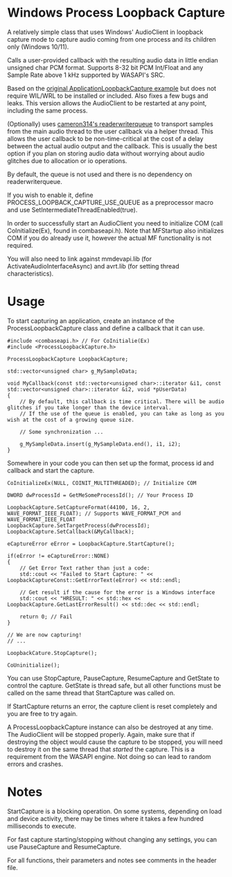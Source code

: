 # Windows Process Loopback Capture

A relatively simple class that uses Windows' AudioClient in loopback capture mode to capture audio coming from one process and its children only (Windows 10/11).

Calls a user-provided callback with the resulting audio data in little endian unsigned char PCM format.
Supports 8-32 bit PCM Int/Float and any Sample Rate above 1 kHz supported by WASAPI's SRC.

Based on the [original ApplicationLoopbackCapture example](https://github.com/microsoft/windows-classic-samples/tree/main/Samples/ApplicationLoopback) but does not require WIL/WRL to be installed or included.
Also fixes a few bugs and leaks. This version allows the AudioClient to be restarted at any point, including the same process.

(Optionally) uses [cameron314's readerwriterqueue](https://github.com/cameron314/readerwriterqueue) to transport samples from the main audio thread to the user callback via a helper thread.
This allows the user callback to be non-time-critical at the cost of a delay between the actual audio output and the callback. This is usually the best option if you plan on storing audio data without worrying about audio glitches due to allocation or io operations.

By default, the queue is not used and there is no dependency on readerwriterqueue.

If you wish to enable it, define PROCESS_LOOPBACK_CAPTURE_USE_QUEUE as a preprocessor macro and use SetIntermediateThreadEnabled(true).

In order to successfully start an AudioClient you need to initialize COM (call CoInitialize(Ex), found in combaseapi.h).
Note that MFStartup also initializes COM if you do already use it, however the actual MF functionality is not required.

You will also need to link against mmdevapi.lib (for ActivateAudioInterfaceAsync) and avrt.lib (for setting thread characteristics).

# Usage

To start capturing an application, create an instance of the ProcessLoopbackCapture class and define a callback that it can use.

``` 
#include <combaseapi.h> // For CoInitialie(Ex)
#include <ProcessLoopbackCapture.h>

ProcessLoopbackCapture LoopbackCapture;

std::vector<unsigned char> g_MySampleData;

void MyCallback(const std::vector<unsigned char>::iterator &i1, const std::vector<unsigned char>::iterator &i2, void *pUserData)
{
    // By default, this callback is time critical. There will be audio glitches if you take longer than the device interval.
    // If the use of the queue is enabled, you can take as long as you wish at the cost of a growing queue size.

    // Some synchronization ...

    g_MySampleData.insert(g_MySampleData.end(), i1, i2);
}
```

Somewhere in your code you can then set up the format, process id and callback and start the capture.

```
CoInitializeEx(NULL, COINIT_MULTITHREADED); // Initialize COM

DWORD dwProcessId = GetMeSomeProcessId(); // Your Process ID

LoopbackCapture.SetCaptureFormat(44100, 16, 2, WAVE_FORMAT_IEEE_FLOAT); // Supports WAVE_FORMAT_PCM and WAVE_FORMAT_IEEE_FLOAT
LoopbackCapture.SetTargetProcess(dwProcessId);
LoopbackCapture.SetCallback(&MyCallback);

eCaptureError eError = LoopbackCapture.StartCapture();

if(eError != eCaptureError::NONE)
{
    // Get Error Text rather than just a code:
    std::cout << "Failed to Start Capture: " << LoopbackCaptureConst::GetErrorText(eError) << std::endl;

    // Get result if the cause for the error is a Windows interface
    std::cout << "HRESULT: " << std::hex << LoopbackCapture.GetLastErrorResult() << std::dec << std::endl;

    return 0; // Fail
}

// We are now capturing!
// ...

LoopbackCature.StopCapture();

CoUninitialize();
``` 

You can use StopCapture, PauseCapture, ResumeCapture and GetState to control the capture. GetState is thread safe, but all other functions must be called on the same thread that StartCapture was called on.

If StartCapture returns an error, the capture client is reset completely and you are free to try again.

A ProcessLoopbackCapture instance can also be destroyed at any time. The AudioClient will be stopped properly.
Again, make sure that if destroying the object would cause the capture to be stopped, you will need to destroy it on the same thread that *started* the capture.
This is a requirement from the WASAPI engine. Not doing so can lead to random errors and crashes.

# Notes

StartCapture is a blocking operation. On some systems, depending on load and device activity, there may be times where it takes a few hundred milliseconds to execute.

For fast capture starting/stopping without changing any settings, you can use PauseCapture and ResumeCapture.

For all functions, their parameters and notes see comments in the header file.
